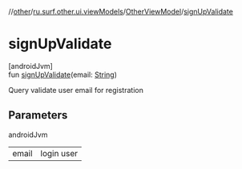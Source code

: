 //[other](../../../index.md)/[ru.surf.other.ui.viewModels](../index.md)/[OtherViewModel](index.md)/[signUpValidate](sign-up-validate.md)

# signUpValidate

[androidJvm]\
fun [signUpValidate](sign-up-validate.md)(email: [String](https://kotlinlang.org/api/latest/jvm/stdlib/kotlin/-string/index.html))

Query validate user email for registration

## Parameters

androidJvm

| | |
|---|---|
| email | login user |
